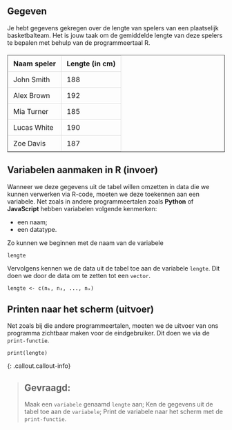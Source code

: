## Gegeven

Je hebt gegevens gekregen over de lengte van spelers van een plaatselijk basketbalteam. Het is jouw taak om de gemiddelde lengte van deze spelers te bepalen met behulp van de programmeertaal R.

<table border="1">
    <head>
    <meta charset="UTF-8">
    <meta name="viewport" content="width=device-width, initial-scale=1.0">
    <title>Materials Data</title>
    <style>
        table {
            width: 100%;
            border-collapse: collapse;
            margin: 20px 0;
        }
        th, td {
            border: 1px solid #dddddd;
            padding: 8px 12px;
            text-align: left;
        }
        th {
            background-color: ;
        }
    </style>
</head>
    <thead>
        <tr>
            <th>Naam speler</th>
            <th>Lengte (in cm)</th>
        </tr>
    </thead>
    <tbody>
        <tr>
            <td>John Smith</td>
            <td>188</td>
        </tr>
        <tr>
            <td>Alex Brown</td>
            <td>192</td>
        </tr>
        <tr>
            <td>Mia Turner</td>
            <td>185</td>
        </tr>
        <tr>
            <td>Lucas White</td>
            <td>190</td>
        </tr>
        <tr>
            <td>Zoe Davis</td>
            <td>187</td>
        </tr>
    </tbody>
</table>


## Variabelen aanmaken in R (invoer)
Wanneer we deze gegevens uit de tabel willen omzetten in data die we kunnen verwerken via R-code, moeten we deze toekennen aan een variabele. 
Net zoals in andere programmeertalen zoals **Python** of **JavaScript** hebben variabelen volgende kenmerken: 
* een naam;
* een datatype. 

Zo kunnen we beginnen met de naam van de variabele
```
lengte
```

Vervolgens kennen we de data uit de tabel toe aan de variabele `lengte`. Dit doen we door de data om te zetten tot een `vector`. 
```
lengte <- c(n₁, n₂, ..., nₓ)
```

## Printen naar het scherm (uitvoer)
Net zoals bij die andere programmeertalen, moeten we de uitvoer van ons programma zichtbaar maken voor de eindgebruiker. Dit doen we via de `print-functie`. 
```
print(lengte)
```

{: .callout.callout-info}
>## Gevraagd: 
>
>Maak een `variabele` genaamd `lengte` aan; 
>Ken de gegevens uit de tabel toe aan de `variabele`; 
>Print de variabele naar het scherm met de `print-functie`. 

